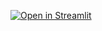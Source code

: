 [![Open in Streamlit](https://static.streamlit.io/badges/streamlit_badge_black_white.svg)](https://share.streamlit.io/1607292/streamlit-demo/streamlit_app.py/)
